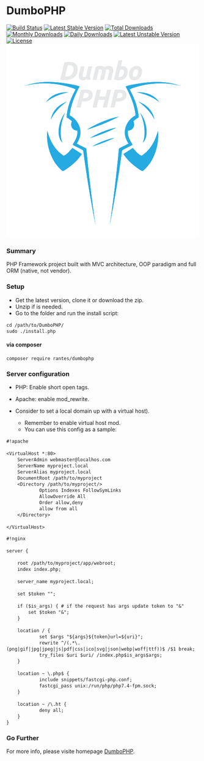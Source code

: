 # DumboPHP #
[![Build Status](https://travis-ci.com/rantes/DumboPHP.svg?branch=master)](https://travis-ci.com/rantes/DumboPHP)
[![Latest Stable Version](https://poser.pugx.org/rantes/dumbophp/v/stable)](https://packagist.org/packages/rantes/dumbophp) [![Total Downloads](https://poser.pugx.org/rantes/dumbophp/downloads)](https://packagist.org/packages/rantes/dumbophp) [![Monthly Downloads](https://poser.pugx.org/rantes/dumbophp/d/monthly)](https://packagist.org/packages/rantes/dumbophp) [![Daily Downloads](https://poser.pugx.org/rantes/dumbophp/d/daily)](https://packagist.org/packages/rantes/dumbophp) [![Latest Unstable Version](https://poser.pugx.org/rantes/dumbophp/v/unstable)](https://packagist.org/packages/rantes/dumbophp) [![License](https://poser.pugx.org/rantes/dumbophp/license)](https://packagist.org/packages/rantes/dumbophp)
![DumboPHP](./logo.png "DumboPHP")
### Summary ###

PHP Framework project built with MVC architecture, OOP paradigm and full ORM (native, not vendor).

### Setup ###

* Get the latest version, clone it or download the zip.
* Unzip if is needed.
* Go to the folder and run the install script:

```
cd /path/to/DumboPHP/
sudo ./install.php
```
#### via composer ####

```
composer require rantes/dumbophp
```

### Server configuration ###

* PHP: Enable short open tags.
* Apache: enable mod_rewrite.

* Consider to set a local domain up with a virtual host).
  - Remember to enable virtual host mod.
  - You can use this config as a sample:
    
```
#!apache

<VirtualHost *:80>
    ServerAdmin webmaster@localhos.com
    ServerName myproject.local
    ServerAlias myproject.local
    DocumentRoot /path/to/myproject
    <Directory /path/to/myproject/>
            Options Indexes FollowSymLinks
            AllowOverride All
            Order allow,deny
            allow from all
    </Directory>

</VirtualHost>
```

```
#!nginx

server {

    root /path/to/myproject/app/webroot;
    index index.php;

    server_name myproject.local;

    set $token "";

    if ($is_args) { # if the request has args update token to "&"
        set $token "&";
    }

    location / {
            set $args "${args}${token}url=${uri}";
            rewrite ^/(.*\.(png|gif|jpg|jpeg|js|pdf|css|ico|svg|json|webp|woff|ttf))$ /$1 break;
            try_files $uri $uri/ /index.php$is_args$args;
    }

    location ~ \.php$ {
            include snippets/fastcgi-php.conf;
            fastcgi_pass unix:/run/php/php7.4-fpm.sock;
    }

    location ~ /\.ht {
            deny all;
    }
}
```

### Go Further ###

For more info, please visite homepage [DumboPHP](http://www.dumbophp.com/).